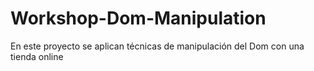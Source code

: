 # Workshop-Dom-Manipulation
En este proyecto se aplican técnicas de manipulación del Dom con una tienda online
